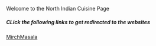 <html>
<head>
<title> North Indian Cuisine </title>
</head>
<style>

body {
  background-color: light-blue;
}

h5 {
  color: black;
  text-align: center;
}

 
p {
  font-family: verdana;
  color: black;
  font-size: 20px;
}

</style>
<body>

<p> Welcome to the North Indian Cuisine Page </p> 

<h5> CLick the following links to get redirected to the websites </h5> 


<a href="https://sabyasac.github.io/MIrchMasala/">MirchMasala</a>

</body>

</html>
